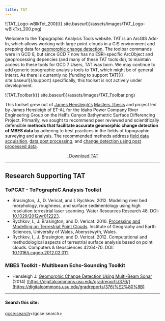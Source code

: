 ```yaml
---
title: TAT
---
```



![TAT_Logo-wBlkTxt_200]({{ site.baseurl}}/assets/images/TAT_Logo-wBlkTxt_200.png)

Welcome to the Topographic Analysis Tools website. TAT is an ArcGIS Add-In, which allows working with large point-clouds in a GIS environment and prepping data for [geomorphic change detection](http://gcd.riverscapes.xyz). The toolbar commands were in GCD 6, but since GCD 7 now has no ESRI-specific ArcObject and geoprocessing depencies (and many of these TAT tools do), to maintain access to these tools for GCD 7 Users, TAT was born. We may continue to add generic topographic analysis tools to TAT, which might be of general interst. As there is currently no [funding to support TAT]({{ site.baseurl}}/support) specifically, this toolset is not actively under development.

![TAT_Toolbar]({{ site.baseurl}}/assets/images/TAT_Toolbar.png)

This  toolset grew out of [James Hensleigh's](http://etal.joewheaton.org/james-hensleigh.html) [Masters Thesis](https://digitalcommons.usu.edu/gradreports/376/) and project led by James Hensleigh of ET-AL for the Idaho Power Company River Engineering Group on the Hell's Canyon Bathymetric Surface Differencing Project. Primarily, we sought to recommend peer reviewed and scientifically defensible **methods that facilitate accurate geomorphic change detection of MBES data** by adhering to best practices in the fields of topographic surveying and analysis. The recommended methods address [field data acquisition](http://mbes.joewheaton.org/workflow/project-file-management-storage/field-data-acquisition), [data post processing](http://mbes.joewheaton.org/z--old-crap/data-processing), and [change detection using post processed data](http://mbes.joewheaton.org/z--old-crap/data-analysis).  

<div align="center">
	<a class="hollow button" href="{{ site.baseurl }}/Download/">
	    <i class="fa fa-download"></i>
	    &nbsp;&nbsp;Download TAT</a>
</div>

------

## Research Supporting TAT

### ToPCAT - ToPographiC Analysis Toolkit

- Brasington, J., D. Vericat, and I. Rychkov. 2012. Modeling river bed morphology, roughness, and surface sedimentology using high resolution terrestrial laser scanning. Water Resources Research 48. DOI: [10.1029/2012wr012223](http://dx.doi.org/10.0.4.5/2012wr012223).
- Rychkov, I., J. Brasington, and D. Vericat. 2010. [Processing and Modelling on Terrestrial Point Clouds](http://code.google.com/p/point-cloud-tools/downloads/detail?name=1.5.pdf&can=2&q=). Institute of Geography and Earth Sciences, University of Wales, Aberystwyth, Wales.
- Rychkov, I., J. Brasington, and D. Vericat. 2012. Computational and methodological aspects of terrestrial surface analysis based on point clouds. Computers & Geosciences 42:64-70. DOI: [10.1016/j.cageo.2012.02.011](http://dx.doi.org/10.0.3.248/j.cageo.2012.02.011).



### MBES Toolkit - Multibeam Echo-Sounding Toolkit

- Hensleigh J. [Geomorphic Change Detection Using Multi-Beam Sonar](https://digitalcommons.usu.edu/cgi/viewcontent.cgi?article=1388&context=gradreports) (2014) [https://digitalcommons.usu.edu/gradreports/376/](https://digitalcommons.usu.edu/gradreports/376/%E2%80%8B)

------



#### Search this site:

<script>
  (function() {

    var cx = '005613647516835018162:ahpivtuqsoc';
    var gcse = document.createElement('script');
    gcse.type = 'text/javascript';
    gcse.async = true;
    gcse.src = 'https://cse.google.com/cse.js?cx=' + cx;
    var s = document.getElementsByTagName('script')[0];
    s.parentNode.insertBefore(gcse, s);
  })();
</script>
<gcse:search></gcse:search>
